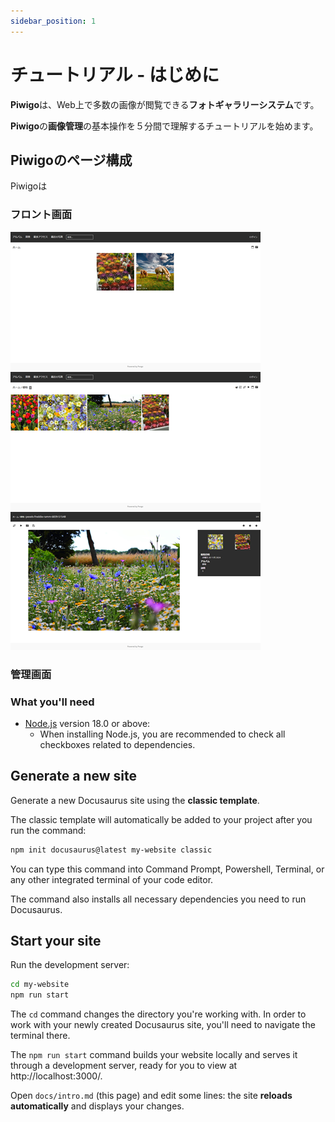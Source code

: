 ```yaml
---
sidebar_position: 1
---
```


# チュートリアル - はじめに

**Piwigo**は、Web上で多数の画像が閲覧できる**フォトギャラリーシステム**です。

**Piwigo**の**画像管理**の基本操作を５分間で理解するチュートリアルを始めます。

## Piwigoのページ構成

Piwigoは

### フロント画面

![フロントページ1](/img/frontpage1.png)
![フロントページ2](/img/frontpage2.png)
![フロントページ3](/img/frontpage3.png)

### 管理画面



### What you'll need

- [Node.js](https://nodejs.org/en/download/) version 18.0 or above:
  - When installing Node.js, you are recommended to check all checkboxes related to dependencies.

## Generate a new site

Generate a new Docusaurus site using the **classic template**.

The classic template will automatically be added to your project after you run the command:

```bash
npm init docusaurus@latest my-website classic
```

You can type this command into Command Prompt, Powershell, Terminal, or any other integrated terminal of your code editor.

The command also installs all necessary dependencies you need to run Docusaurus.

## Start your site

Run the development server:

```bash
cd my-website
npm run start
```

The `cd` command changes the directory you're working with. In order to work with your newly created Docusaurus site, you'll need to navigate the terminal there.

The `npm run start` command builds your website locally and serves it through a development server, ready for you to view at http://localhost:3000/.

Open `docs/intro.md` (this page) and edit some lines: the site **reloads automatically** and displays your changes.
